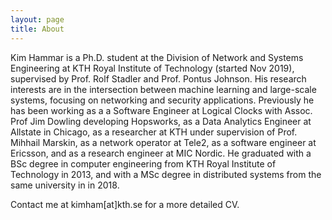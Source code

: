 ```yaml
---
layout: page
title: About
---
```


Kim Hammar is a Ph.D. student at the Division of Network and Systems Engineering at KTH Royal Institute of Technology (started Nov 2019), supervised by Prof. Rolf Stadler and Prof. Pontus Johnson. His research interests are in the intersection between machine learning and large-scale systems, focusing on networking and security applications. Previously he has been working as a a Software Engineer at Logical Clocks with Assoc. Prof Jim Dowling developing Hopsworks, as a Data Analytics Engineer at Allstate in Chicago, as a researcher at KTH under supervision of Prof. Mihhail Marskin, as a network operator at Tele2, as a software engineer at Ericsson, and as a research engineer at MIC Nordic. He graduated with a BSc degree in computer engineering from KTH Royal Institute of Technology in 2013, and with a MSc degree in distributed systems from the same university in in 2018.

Contact me at kimham[at]kth.se for a more detailed CV.
